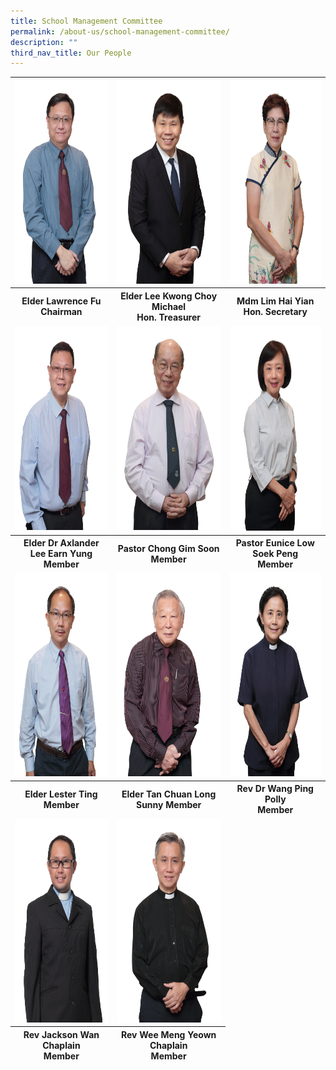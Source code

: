 ```yaml
---
title: School Management Committee
permalink: /about-us/school-management-committee/
description: ""
third_nav_title: Our People
---
```

<table style="border-collapse:collapse;border-spacing:0" class="tg"><thead>
    <tr>
      <th align="center"><img src="/images/Elder%20Lawrence%20Fu.jpg" alt="Elder Lawrence Fu.JPG" width="219" height="326"></th>
      <th align="center"><img src="/images/Elder%20Michael%20Lee.jpg" alt="Elder Michael Lee.JPG" width="219" height="326"></th>
      <th align="center"><img src="/images/Mdm%20Lim%20Hai%20Yian.jpg" alt="Mdm Lim Hai Yian.JPG" width="219" height="326"></th>
    </tr>
    <tr>
			<th align="center"><span style="background-color:initial">Elder Lawrence Fu</span><br>Chairman</th>
	  <th align="center"><span style="background-color:initial">Elder Lee Kwong Choy Michael</span><br><span style="background-color:initial">Hon. Treasurer </span></th>
	  <th align="center">Mdm Lim Hai Yian<br> Hon. Secretary</th></tr>
      <tr>
        <td><img src="/images/Elder%20Dr%20Alexander%20Lee.jpg" alt="Elder Dr Alexander Lee.JPG" width="219" height="326"></td>
        <td><img src="/images/Elder%20Chong%20Gim%20Soon.jpg" alt="Elder Chong Gim Soon.JPG" width="219" height="326"></td>
        <td><img src="/images/Pastor%20Eunice%20Low.jpg" alt="Pastor Eunice Low.JPG" width="219" height="328"></td>
      </tr>
      <tr><th><span style="background-color:initial">Elder Dr Axlander Lee Earn Yung</span><br>Member</th>
	  <th align="center">Pastor Chong Gim Soon <br><span style="background-color:initial">Member</span></th>
        <th align="center">Pastor Eunice Low Soek Peng<br>Member</th></tr>
      <tr>
        <td><img src="/images/Elder%20Lester%20Ting.jpg" alt="Elder Lester Ting.JPG" width="219" height="326"></td>
        <td><img src="/images/Elder%20Sunny%20Tan.jpg" alt="Elder Sunny Tan.JPG" width="219" height="326"></td>
        <td><img src="/images/Reverend%20Dr%20Wang%20Ping.jpg" alt="Reverend Dr Wang Ping.JPG" width="219" height="326"></td>
      </tr>
      <tr><th>Elder Lester Ting<br>Member</th>
	  <th align="center">Elder Tan Chuan Long Sunny
        Member</th>
		<th align="center">Rev Dr Wang Ping Polly<br>Member</th></tr>
      <tr>
        <td><img src="/images/Reverend%20Jackson%20Wan.jpg" alt="Reverend Jackson Wan.JPG" width="219" height="326"></td>
        <td><img src="/images/Reverend%20Wee%20Meng%20Yeow.jpg" alt="Reverend Wee Meng Yeow.JPG" width="219" height="326"></td>
        <td></td>
      </tr>
      <tr><th>Rev Jackson Wan <br>Chaplain<br>Member</th><th>Rev Wee Meng Yeown<br>Chaplain<br>Member</th><td></td></tr></thead></table>